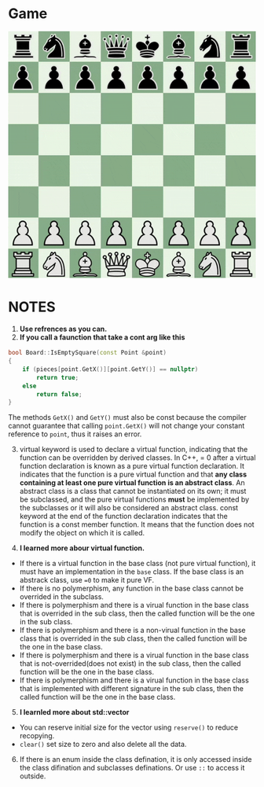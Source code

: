 # Game

![Chess](./chess.gif)

# NOTES

1. **Use refrences as you can.**
2. **If you call a faunction that take a cont arg like this**

```cpp
bool Board::IsEmptySquare(const Point &point)
{
    if (pieces[point.GetX()][point.GetY()] == nullptr)
        return true;
    else
        return false;
}
```

The methods ```GetX()``` and ```GetY()``` must also be const because the compiler cannot guarantee that calling ```point.GetX()``` will not change your constant reference to ```point```, thus it raises an error.

3. virtual keyword is used to declare a virtual function, indicating that the function can be overridden by derived classes. In C++, = 0 after a virtual function declaration is known as a pure virtual function declaration. It indicates that the function is a pure virtual function and that **any class containing at least one pure virtual function is an abstract class**. An abstract class is a class that cannot be instantiated on its own; it must be subclassed, and the pure virtual functions **must** be implemented by the subclasses or it will also be considered an abstract class. const keyword at the end of the function declaration indicates that the function is a const member function. It means that the function does not modify the object on which it is called.

4. **I learned more abour virtual function.**

* If there is a virtual function in the base class (not pure virtual function), it must have an implementation in the ```base``` class. If the base class is an abstrack class, use ```=0``` to make it pure VF.
* If there is no polymerphism, any function in the base class cannot be overrided in the subclass.
* If there is polymerphism and there is a virual function in the base class that is overrided in the sub class, then the called function will be the one in the sub class.
* If there is polymerphism and there is a non-virual function in the base class that is overrided in the sub class, then the called function will be the one in the base class.
* If there is polymerphism and there is a virual function in the base class that is not-overrided(does not exist) in the sub class, then the called function will be the one in the base class.
* If there is polymerphism and there is a virual function in the base class that is implemented with different signature in the sub class, then the called function will be the one in the base class.

5. **I learnled more about std::vector**

* You can reserve initial size for the vector using ```reserve()``` to reduce recopying.
* ```clear()``` set size to zero and also delete all the data.

6. If there is an enum inside the class defination, it is only accessed inside the class difination and subclasses definations. Or use ```::``` to access it outside.
